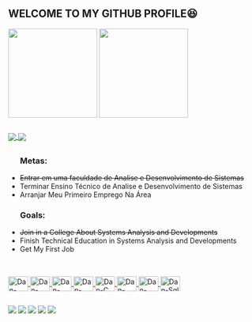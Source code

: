 ## WELCOME TO MY GITHUB PROFILE😆
<div>
  <img align="center" img height="180em" src="https://github-readme-stats.vercel.app/api?username=DanFireDark47&show_icons=true&theme=radical&include_all_commits=true&count_private=true"/>
  <img align="center" img height="180em" src="https://github-readme-stats.vercel.app/api/top-langs/?username=DanFireDark47&layout=compact&langs_count=7&theme=radical"/>
  
  ##
  
  <a href="https://github.com/DanFireDark47/Danilo-ccaniqueis">
  <img align="center" src="https://github-readme-stats.vercel.app/api/pin/?username=DanFireDark47&repo=Danilo-ccaniqueis&theme=radical" />
</a>
<a href="https://github.com/DanFireDark47/Etec-TCC">
  <img align="center" src="https://github-readme-stats.vercel.app/api/pin/?username=DanFireDark47&repo=Etec-TCC&theme=radical"/>
</a>
</div>
  
  ##
  
 <div>
    <ul><h3>Metas:</h3>
      <li><strike>Entrar em uma faculdade de Analise e Desenvolvimento de Sistemas</strike></li>
      <li>Terminar Ensino Técnico de Analise e Desenvolvimento de Sistemas</li>
      <li>Arranjar Meu Primeiro Emprego Na Área</li></ul>
   <ul><h3>Goals:</h3>
     <li><strike>Join in a College About Systems Analysis and Developments</strike></li>
     <li>Finish Technical Education in Systems Analysis and Developments</li>
     <li>Get My First Job</li>
   <ul/>
  </div>
    
  ##
    
 <div style="display: inline_block"><br>
   <a href="https://github.com/DanFireDark47">
   <img align="center" alt="Dan-CSS" height="30" width="40" src="https://cdn.jsdelivr.net/gh/devicons/devicon/icons/css3/css3-original-wordmark.svg">
   <img align="center" alt="Dan-HTML" height="30" width="40" src="https://cdn.jsdelivr.net/gh/devicons/devicon/icons/html5/html5-original-wordmark.svg">
   <img align="center" alt="Dan-PHP" height="30" width="40" src="https://cdn.jsdelivr.net/gh/devicons/devicon/icons/php/php-plain.svg">
   <img align="center" alt="Dan-Python" height="30" width="40" src="https://cdn.jsdelivr.net/gh/devicons/devicon/icons/python/python-original.svg">
   <img align="center" alt="Dan-C" height="30" width="40" src="https://cdn.jsdelivr.net/gh/devicons/devicon/icons/c/c-original.svg">
   <img align="center" alt="Dan-React" height="30" width="40" src="https://cdn.jsdelivr.net/gh/devicons/devicon/icons/react/react-original.svg">
   <img align="center" alt="Dan-Java" height="30" width="40" src="https://cdn.jsdelivr.net/gh/devicons/devicon/icons/java/java-original-wordmark.svg">
   <img align="center" alt="Dan-Sql" height="30" width="40" src="https://cdn.jsdelivr.net/gh/devicons/devicon/icons/mysql/mysql-plain-wordmark.svg">
          
   
 </div>
  
  ##
  
  <div>
  <a href="https://www.instagram.com/din.amus/" target="_blank"><img src="https://img.shields.io/badge/-Instagram-%23E4405F?style=for-the-badge&logo=instagram&logoColor=white" target="_blank"></a>
 	<a href="https://www.twitch.tv/danfiredark" target="_blank"><img src="https://img.shields.io/badge/Twitch-9146FF?style=for-the-badge&logo=twitch&logoColor=white" target="_blank"></a>
 <a href="https://discord.gg/YYVQXfeD5x" target="_blank"><img src="https://img.shields.io/badge/Discord-7289DA?style=for-the-badge&logo=discord&logoColor=white" target="_blank"></a> 
  <a href = "mailto:DFDark47@Gmail.com"><img src="https://img.shields.io/badge/-Gmail-%23333?style=for-the-badge&logo=gmail&logoColor=white" target="_blank"></a>
  <a href="https://www.linkedin.com/in/danilosilvadeoliveira/" target="_blank"><img src="https://img.shields.io/badge/-LinkedIn-%230077B5?style=for-the-badge&logo=linkedin&logoColor=white" target="_blank"></a>  
</div>
